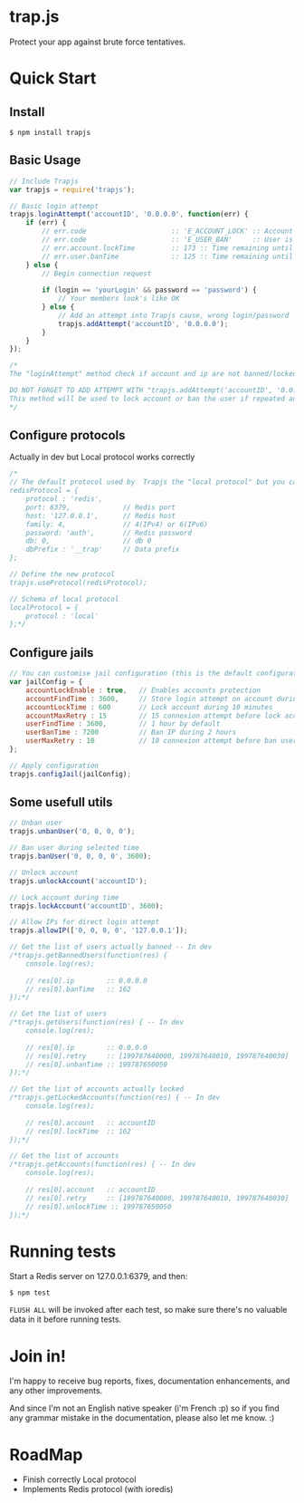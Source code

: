 # trap.js
Protect your app against brute force tentatives.

# Quick Start

## Install
```shell
$ npm install trapjs
```

## Basic Usage

```javascript
// Include Trapjs
var trapjs = require('trapjs');

// Basic login attempt
trapjs.loginAttempt('accountID', '0.0.0.0', function(err) {
    if (err) {
        // err.code                     :: 'E_ACCOUNT_LOCK' :: Account is temporary locked
        // err.code                     :: 'E_USER_BAN'     :: User is temporary banned
        // err.account.lockTime         :: 173 :: Time remaining until unlock account
        // err.user.banTime             :: 125 :: Time remaining until unban
    } else {
        // Begin connection request
        
        if (login == 'yourLogin' && password == 'password') {
            // Your members look's like OK
        } else {
            // Add an attempt into Trapjs cause, wrong login/password
            trapjs.addAttempt('accountID', '0.0.0.0');
        }
    }
});

/*
The "loginAttempt" method check if account and ip are not banned/locked.

DO NOT FORGET TO ADD ATTEMPT WITH "trapjs.addAttempt('accountID', '0.0.0.0');"
This method will be used to lock account or ban the user if repeated authentication.
*/
```

## Configure protocols

Actually in dev but Local protocol works correctly

```javascript
/*
// The default protocol used by  Trapjs the "local protocol" but you can define an other (redis for example).
redisProtocol = {
    protocol : 'redis',
    port: 6379,             // Redis port
    host: '127.0.0.1',      // Redis host
    family: 4,              // 4(IPv4) or 6(IPv6)
    password: 'auth',       // Redis password
    db: 0,                  // db 0
    dbPrefix : '__trap'     // Data prefix
};

// Define the new protocol
trapjs.useProtocol(redisProtocol);

// Schema of local protocol
localProtocol = {
    protocol : 'local'
};*/
```

## Configure jails

```javascript
// You can customise jail configuration (this is the default configuration)
var jailConfig = {
    accountLockEnable : true,   // Enables accounts protection
    accountFindTime : 3600,     // Store login attempt on account during 1 hours
    accountLockTime : 600       // Lock account during 10 minutes
    accountMaxRetry : 15        // 15 connexion attempt before lock account temporary
    userFindTime : 3600,        // 1 hour by default
    userBanTime : 7200          // Ban IP during 2 hours
    userMaxRetry : 10           // 10 connexion attempt before ban user
};

// Apply configuration
trapjs.configJail(jailConfig);
```

## Some usefull utils

```javascript
// Unban user
trapjs.unbanUser('0, 0, 0, 0');

// Ban user during selected time
trapjs.banUser('0, 0, 0, 0', 3600);

// Unlock account
trapjs.unlockAccount('accountID');

// Lock account during time
trapjs.lockAccount('accountID', 3600);

// Allow IPs for direct login attempt
trapjs.allowIP(['0, 0, 0, 0', '127.0.0.1']);

// Get the list of users actually banned -- In dev
/*trapjs.getBannedUsers(function(res) {
    console.log(res);
    
    // res[0].ip        :: 0.0.0.0
    // res[0].banTime   :: 162
});*/

// Get the list of users
/*trapjs.getUsers(function(res) { -- In dev
    console.log(res);
    
    // res[0].ip        :: 0.0.0.0
    // res[0].retry     :: [199787640000, 199787640010, 199787640030]
    // res[0].unbanTime :: 199787650050
});*/

// Get the list of accounts actually locked
/*trapjs.getLockedAccounts(function(res) { -- In dev
    console.log(res);
    
    // res[0].account   :: accountID
    // res[0].lockTime  :: 162
});*/

// Get the list of accounts
/*trapjs.getAccounts(function(res) { -- In dev
    console.log(res);
    
    // res[0].account   :: accountID
    // res[0].retry     :: [199787640000, 199787640010, 199787640030]
    // res[0].unlockTime :: 199787650050
});*/

```

# Running tests

Start a Redis server on 127.0.0.1:6379, and then:

```shell
$ npm test
```

`FLUSH ALL` will be invoked after each test, so make sure there's no valuable data in it before running tests.

# Join in!

I'm happy to receive bug reports, fixes, documentation enhancements, and any other improvements.

And since I'm not an English native speaker (i'm French :p) so if you find any grammar mistake in the documentation, please also let me know. :)

# RoadMap

* Finish correctly Local protocol
* Implements Redis protocol (with ioredis)
